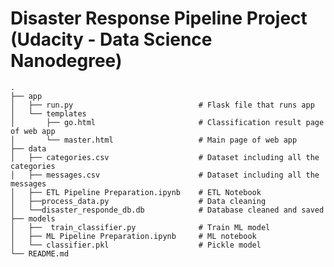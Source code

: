 # Disaster Response Pipeline Project (Udacity - Data Science Nanodegree)

    .
    ├── app     
    │   ├── run.py                            # Flask file that runs app
    │   └── templates   
    │       ├── go.html                       # Classification result page of web app
    │       └── master.html                   # Main page of web app    
    ├── data                   
    │   ├── categories.csv                    # Dataset including all the categories  
    │   ├── messages.csv                      # Dataset including all the messages
    │   ├── ETL Pipeline Preparation.ipynb    # ETL Notebook
    │   ├──process_data.py                    # Data cleaning
    │   └──disaster_responde_db.db            # Database cleaned and saved
    ├── models
    │   ├──  train_classifier.py              # Train ML model        
    │   ├── ML Pipeline Preparation.ipynb     # ML notebook
    │   └── classifier.pkl                    # Pickle model
    └── README.md
